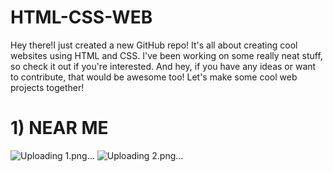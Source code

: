 # HTML-CSS-WEB
Hey there!I just created a new GitHub repo! It's all about creating cool websites using HTML and CSS. I've been working on some really neat stuff, so check it out if you're interested. And hey, if you have any ideas or want to contribute, that would be awesome too! Let's make some cool web projects together!

# 1) NEAR ME 
![Uploading 1.png…]()
![Uploading 2.png…]()

